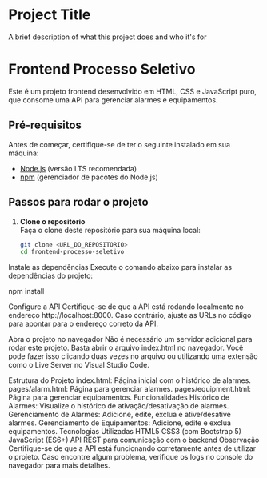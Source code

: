 
# Project Title

A brief description of what this project does and who it's for

# Frontend Processo Seletivo

Este é um projeto frontend desenvolvido em HTML, CSS e JavaScript puro, que consome uma API para gerenciar alarmes e equipamentos.

## Pré-requisitos

Antes de começar, certifique-se de ter o seguinte instalado em sua máquina:

- [Node.js](https://nodejs.org/) (versão LTS recomendada)
- [npm](https://www.npmjs.com/) (gerenciador de pacotes do Node.js)

## Passos para rodar o projeto

1. **Clone o repositório**  
   Faça o clone deste repositório para sua máquina local:
   ```bash
   git clone <URL_DO_REPOSITORIO>
   cd frontend-processo-seletivo


Instale as dependências
Execute o comando abaixo para instalar as dependências do projeto:

npm install

Configure a API
Certifique-se de que a API está rodando localmente no endereço http://localhost:8000. Caso contrário, ajuste as URLs no código para apontar para o endereço correto da API.

Abra o projeto no navegador
Não é necessário um servidor adicional para rodar este projeto. Basta abrir o arquivo index.html no navegador. Você pode fazer isso clicando duas vezes no arquivo ou utilizando uma extensão como o Live Server no Visual Studio Code.

Estrutura do Projeto
index.html: Página inicial com o histórico de alarmes.
pages/alarm.html: Página para gerenciar alarmes.
pages/equipment.html: Página para gerenciar equipamentos.
Funcionalidades
Histórico de Alarmes: Visualize o histórico de ativação/desativação de alarmes.
Gerenciamento de Alarmes: Adicione, edite, exclua e ative/desative alarmes.
Gerenciamento de Equipamentos: Adicione, edite e exclua equipamentos.
Tecnologias Utilizadas
HTML5
CSS3 (com Bootstrap 5)
JavaScript (ES6+)
API REST para comunicação com o backend
Observação
Certifique-se de que a API está funcionando corretamente antes de utilizar o projeto. Caso encontre algum problema, verifique os logs no console do navegador para mais detalhes.